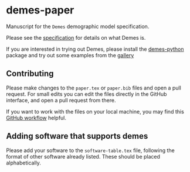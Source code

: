 # demes-paper
Manuscript for the `Demes` demographic model specification.

Please see the [specification](https://popsim-consortium.github.io/demes-spec-docs/)
for details on what Demes is.

If you are interested in trying out Demes, please install the
[demes-python](https://popsim-consortium.github.io/demes-docs/main/) package
and try out some examples from the
[gallery](https://popsim-consortium.github.io/demes-spec-docs/main/gallery.html)

## Contributing

Please make changes to the ``paper.tex`` or ``paper.bib`` files and open a pull
request. For small edits you can edit the files directly in the GitHub
interface, and open a pull request from there.

If you want to work with the files on your local machine,
you may find this
[GitHub workflow](https://stdpopsim.readthedocs.io/en/latest/development.html#github-workflow)
helpful.

## Adding software that supports demes

Please add your software to the ``software-table.tex`` file, following the
format of other software already listed. These should be placed alphabetically.

